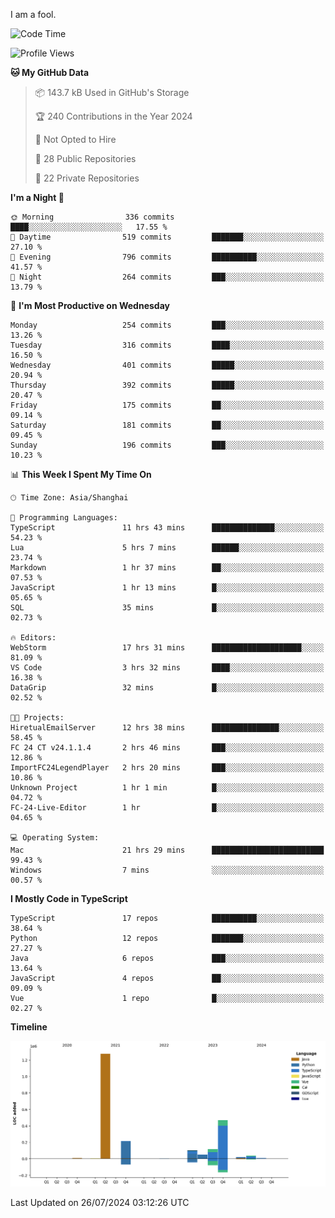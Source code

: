 I am a fool.

<!--START_SECTION:waka-->
![Code Time](http://img.shields.io/badge/Code%20Time-1%2C585%20hrs%204%20mins-blue)

![Profile Views](http://img.shields.io/badge/Profile%20Views-1-blue)

**🐱 My GitHub Data** 

> 📦 143.7 kB Used in GitHub's Storage 
 > 
> 🏆 240 Contributions in the Year 2024
 > 
> 🚫 Not Opted to Hire
 > 
> 📜 28 Public Repositories 
 > 
> 🔑 22 Private Repositories 
 > 
**I'm a Night 🦉** 

```text
🌞 Morning                336 commits         ████░░░░░░░░░░░░░░░░░░░░░   17.55 % 
🌆 Daytime                519 commits         ███████░░░░░░░░░░░░░░░░░░   27.10 % 
🌃 Evening                796 commits         ██████████░░░░░░░░░░░░░░░   41.57 % 
🌙 Night                  264 commits         ███░░░░░░░░░░░░░░░░░░░░░░   13.79 % 
```
📅 **I'm Most Productive on Wednesday** 

```text
Monday                   254 commits         ███░░░░░░░░░░░░░░░░░░░░░░   13.26 % 
Tuesday                  316 commits         ████░░░░░░░░░░░░░░░░░░░░░   16.50 % 
Wednesday                401 commits         █████░░░░░░░░░░░░░░░░░░░░   20.94 % 
Thursday                 392 commits         █████░░░░░░░░░░░░░░░░░░░░   20.47 % 
Friday                   175 commits         ██░░░░░░░░░░░░░░░░░░░░░░░   09.14 % 
Saturday                 181 commits         ██░░░░░░░░░░░░░░░░░░░░░░░   09.45 % 
Sunday                   196 commits         ███░░░░░░░░░░░░░░░░░░░░░░   10.23 % 
```


📊 **This Week I Spent My Time On** 

```text
🕑︎ Time Zone: Asia/Shanghai

💬 Programming Languages: 
TypeScript               11 hrs 43 mins      ██████████████░░░░░░░░░░░   54.23 % 
Lua                      5 hrs 7 mins        ██████░░░░░░░░░░░░░░░░░░░   23.74 % 
Markdown                 1 hr 37 mins        ██░░░░░░░░░░░░░░░░░░░░░░░   07.53 % 
JavaScript               1 hr 13 mins        █░░░░░░░░░░░░░░░░░░░░░░░░   05.65 % 
SQL                      35 mins             █░░░░░░░░░░░░░░░░░░░░░░░░   02.73 % 

🔥 Editors: 
WebStorm                 17 hrs 31 mins      ████████████████████░░░░░   81.09 % 
VS Code                  3 hrs 32 mins       ████░░░░░░░░░░░░░░░░░░░░░   16.38 % 
DataGrip                 32 mins             █░░░░░░░░░░░░░░░░░░░░░░░░   02.52 % 

🐱‍💻 Projects: 
HiretualEmailServer      12 hrs 38 mins      ███████████████░░░░░░░░░░   58.45 % 
FC 24 CT v24.1.1.4       2 hrs 46 mins       ███░░░░░░░░░░░░░░░░░░░░░░   12.86 % 
ImportFC24LegendPlayer   2 hrs 20 mins       ███░░░░░░░░░░░░░░░░░░░░░░   10.86 % 
Unknown Project          1 hr 1 min          █░░░░░░░░░░░░░░░░░░░░░░░░   04.72 % 
FC-24-Live-Editor        1 hr                █░░░░░░░░░░░░░░░░░░░░░░░░   04.65 % 

💻 Operating System: 
Mac                      21 hrs 29 mins      █████████████████████████   99.43 % 
Windows                  7 mins              ░░░░░░░░░░░░░░░░░░░░░░░░░   00.57 % 
```

**I Mostly Code in TypeScript** 

```text
TypeScript               17 repos            ██████████░░░░░░░░░░░░░░░   38.64 % 
Python                   12 repos            ███████░░░░░░░░░░░░░░░░░░   27.27 % 
Java                     6 repos             ███░░░░░░░░░░░░░░░░░░░░░░   13.64 % 
JavaScript               4 repos             ██░░░░░░░░░░░░░░░░░░░░░░░   09.09 % 
Vue                      1 repo              █░░░░░░░░░░░░░░░░░░░░░░░░   02.27 % 
```



**Timeline**

![Lines of Code chart](https://raw.githubusercontent.com/VeejaLiu/VeejaLiu/master/assets/bar_graph.png)


 Last Updated on 26/07/2024 03:12:26 UTC
<!--END_SECTION:waka-->
